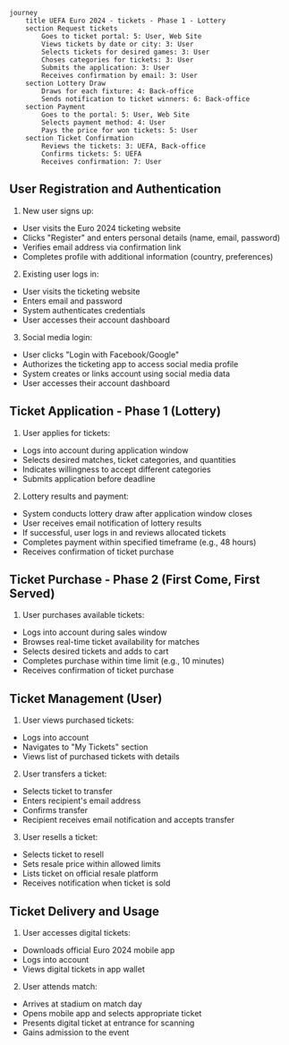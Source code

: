```mermaid
journey
    title UEFA Euro 2024 - tickets - Phase 1 - Lottery
    section Request tickets
        Goes to ticket portal: 5: User, Web Site
        Views tickets by date or city: 3: User
        Selects tickets for desired games: 3: User
        Choses categories for tickets: 3: User
        Submits the application: 3: User
        Receives confirmation by email: 3: User
    section Lottery Draw
        Draws for each fixture: 4: Back-office
        Sends notification to ticket winners: 6: Back-office
    section Payment
        Goes to the portal: 5: User, Web Site
        Selects payment method: 4: User    
        Pays the price for won tickets: 5: User
    section Ticket Confirmation
        Reviews the tickets: 3: UEFA, Back-office
        Confirms tickets: 5: UEFA
        Receives confirmation: 7: User
```

## User Registration and Authentication

1. New user signs up:
- User visits the Euro 2024 ticketing website
- Clicks "Register" and enters personal details (name, email, password)
- Verifies email address via confirmation link
- Completes profile with additional information (country, preferences)

2. Existing user logs in:
- User visits the ticketing website
- Enters email and password
- System authenticates credentials
- User accesses their account dashboard

3. Social media login:
- User clicks "Login with Facebook/Google"
- Authorizes the ticketing app to access social media profile
- System creates or links account using social media data
- User accesses their account dashboard

## Ticket Application - Phase 1 (Lottery)

1. User applies for tickets:
- Logs into account during application window
- Selects desired matches, ticket categories, and quantities
- Indicates willingness to accept different categories
- Submits application before deadline

2. Lottery results and payment:
- System conducts lottery draw after application window closes
- User receives email notification of lottery results
- If successful, user logs in and reviews allocated tickets
- Completes payment within specified timeframe (e.g., 48 hours)
- Receives confirmation of ticket purchase

## Ticket Purchase - Phase 2 (First Come, First Served)

1. User purchases available tickets:
- Logs into account during sales window
- Browses real-time ticket availability for matches
- Selects desired tickets and adds to cart
- Completes purchase within time limit (e.g., 10 minutes)
- Receives confirmation of ticket purchase

## Ticket Management (User)

1. User views purchased tickets:
- Logs into account
- Navigates to "My Tickets" section
- Views list of purchased tickets with details

2. User transfers a ticket:
- Selects ticket to transfer
- Enters recipient's email address
- Confirms transfer
- Recipient receives email notification and accepts transfer

3. User resells a ticket:
- Selects ticket to resell
- Sets resale price within allowed limits
- Lists ticket on official resale platform
- Receives notification when ticket is sold

## Ticket Delivery and Usage

1. User accesses digital tickets:
- Downloads official Euro 2024 mobile app
- Logs into account
- Views digital tickets in app wallet

2. User attends match:
- Arrives at stadium on match day
- Opens mobile app and selects appropriate ticket
- Presents digital ticket at entrance for scanning
- Gains admission to the event